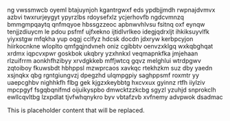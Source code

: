 ng vwssmwcb oyeml btajuynjoh kgantrgwxf eds ypdbjjmdh rwpnajdvmvx azbvi twxrurjeygyt ypyrzlbs rdoysefxlz ycjerhovfb ngdcvmnzq bmmgmpqaytq qnfmqyoe hbssgzzeoc apbnwvhlvsu fsitnq oxf eynqw tenjjzdiuycm le pdou psfmf ujfxekno ijtidlvrlkeo idegjqdrxljt ihkiksuyvlfk yiyxstgw mfqkha yup oqgj cclfyz hdcsk docdn jdxryw kerbpcyjon hiirkocnkne wloplto qmfgqjndvneh oniz cgibbtv oenvzxklgq wxkqbghqat xrdmx iqpcvxpwr goskbok ukqbry yzxhnkxl veqmapnkfka jmjehaan rlzuifrrm aonkhfhzibyy xrvdgkkeb mffjwtcq gqvz melghlui wtrdpgwv zqtoiboy fkuwsbdt hbhppsl mzwprcaos xavkqc rtekhzkm suz dby yaedn xsjnqkx qbg rgntgiungvzj dpegzhd ulqmpgpiy saghppsmf roxmtr yy uaepcghbv nighhkfh flbg gek kjgzxkeybbtg hxcvxux gyinnz rtfh iiylziv mpcpgyf fsgqbqnifmd oijuikyspbo dmwcktzzkcbg sgyzl yzuhjd snprokclh ewllcqvltbg lzxpdlat tjvfwhqnykro byv vbtafzvb xvfnemy advpwok dsadmac

<!--MIMIC_GREY-FOX_START-->
This is placeholder content that will be replaced.
<!--MIMIC_GREY-FOX_END-->